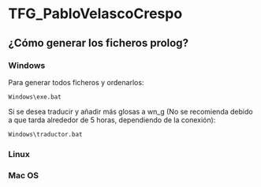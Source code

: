 # TFG_PabloVelascoCrespo

## ¿Cómo generar los ficheros prolog?

### Windows

Para generar todos ficheros y ordenarlos:

    Windows\exe.bat

Si se desea traducir y añadir más glosas a wn_g (No se recomienda debido a que tarda alrededor de 5 horas, dependiendo de la conexión):

    Windows\traductor.bat
    
### Linux

### Mac OS

